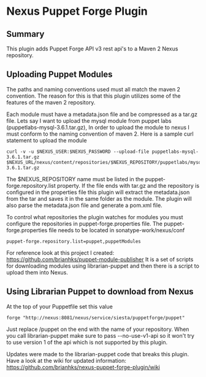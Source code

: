 # Nexus Puppet Forge Plugin
## Summary
This plugin adds Puppet Forge API v3 rest api's to a Maven 2 Nexus repository.

## Uploading Puppet Modules
The paths and naming conventions used must all match the maven 2 convention.
The reason for this is that this plugin utilizes some of the features of the 
maven 2 repository.

Each module must have a metadata.json file and be compressed as a tar.gz file.
Lets say I want to upload the mysql module from puppet labs (puppetlabs-mysql-3.6.1.tar.gz),
In order to upload the module to nexus I must conform to the naming convention 
of maven 2.  Here is a sample curl statement to upload the module

```
curl -v -u $NEXUS_USER:$NEXUS_PASSWORD --upload-file puppetlabs-mysql-3.6.1.tar.gz  $NEXUS_URL/nexus/content/repositories/$NEXUS_REPOSITORY/puppetlabs/mysql/3.6.1/mysql-3.6.1.tar.gz
```

The $NEXUS_REPOSITORY name must be listed in the puppet-forge.repository.list property.
If the file ends with tar.gz and the repository is configured in the properties file this plugin will extract the metadata.json
from the tar and saves it in the same folder as the module.  The plugin will also
parse the metadata.json file and generate a pom.xml file.

To control what repositories the plugin watches for modules you must configure
the repositories in puppet-forge.properties file.  The puppet-forge.properties file
needs to be located in sonatype-work/nexus/conf

```
puppet-forge.repository.list=puppet,puppetModules
```

For reference look at this project I created: https://github.com/brianhks/puppet-module-publisher
It is a set of scripts for downloading modules using librarian-puppet and then
there is a script to upload them into Nexus.

## Using Librarian Puppet to download from Nexus
At the top of your Puppetfile set this value
```
forge "http://nexus:8081/nexus/service/siesta/puppetforge/puppet"
```
Just replace /puppet on the end with the name of your repository.  When you call
librarian-puppet make sure to pass --no-use-v1-api so it won't try to use version
1 of the api which is not supported by this plugin.

Updates were made to the librarian-puppet code that breaks this plugin.
Have a look at the wiki for updated information: https://github.com/brianhks/nexus-puppet-forge-plugin/wiki
